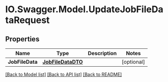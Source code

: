# IO.Swagger.Model.UpdateJobFileDataRequest
## Properties

Name | Type | Description | Notes
------------ | ------------- | ------------- | -------------
**JobFileData** | [**JobFileDataDTO**](JobFileDataDTO.md) |  | [optional] 

[[Back to Model list]](../README.md#documentation-for-models) [[Back to API list]](../README.md#documentation-for-api-endpoints) [[Back to README]](../README.md)

